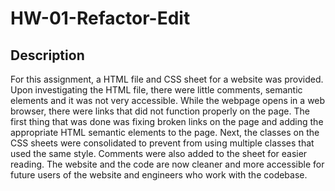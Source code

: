 # HW-01-Refactor-Edit

## Description

For this assignment, a HTML file and CSS sheet for a website was provided. Upon investigating the HTML file, there were little comments, semantic elements and it was not very accessible. While the webpage opens in a web browser, there were links that did not function properly on the page. The first thing that was done was fixing broken links on the page and adding the appropriate HTML semantic elements to the page. Next, the classes on the CSS sheets were consolidated to prevent from using multiple classes that used the same style. Comments were also added to the sheet for easier reading. The website and the code are now cleaner and more accessible for future users of the website and engineers who work with the codebase.


